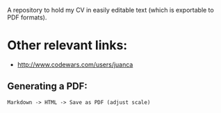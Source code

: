 A repository to hold my CV in easily editable text (which is exportable to PDF formats).

# Other relevant links:

- http://www.codewars.com/users/juanca

## Generating a PDF:

```
Markdown -> HTML -> Save as PDF (adjust scale)
```
